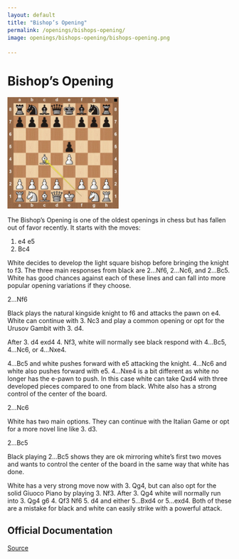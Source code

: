```yaml
---
layout: default
title: "Bishop’s Opening"
permalink: /openings/bishops-opening/
image: openings/bishops-opening/bishops-opening.png

---
```

# Bishop’s Opening


![Bishop’s Opening](\openings/bishops-opening/bishops-opening.png)


The Bishop’s Opening is one of the oldest openings in chess but has fallen out of favor recently. It starts with the moves:

1. e4 e5
2. Bc4

White decides to develop the light square bishop before bringing the knight to f3. The three main responses from black are 2…Nf6, 2…Nc6, and 2…Bc5. White has good chances against each of these lines and can fall into more popular opening variations if they choose. 

2…Nf6

Black plays the natural kingside knight to f6 and attacks the pawn on e4. White can continue with 3. Nc3 and play a common opening or opt for the Urusov Gambit with 3. d4. 

After 3. d4 exd4 4. Nf3, white will normally see black respond with 4…Bc5, 4…Nc6, or 4…Nxe4. 

4…Bc5 and white pushes forward with e5 attacking the knight.
4…Nc6 and white also pushes forward with e5.
4…Nxe4 is a bit different as white no longer has the e-pawn to push. In this case white can take Qxd4 with three developed pieces compared to one from black. White also has a strong control of the center of the board. 

2…Nc6

White has two main options. They can continue with the Italian Game or opt for a more novel line like 3. d3. 

2…Bc5

Black playing 2…Bc5 shows they are ok mirroring white’s first two moves and wants to control the center of the board in the same way that white has done. 

White has a very strong move now with 3. Qg4, but can also opt for the solid Giuoco Piano by playing 3. Nf3. After 3. Qg4 white will normally run into 3. Qg4 g6 4. Qf3 Nf6 5. d4 and either 5…Bxd4 or 5…exd4. Both of these are a mistake for black and white can easily strike with a powerful attack. 


## Official Documentation
[Source](https://www.thechesswebsite.com/bishops-opening/)

